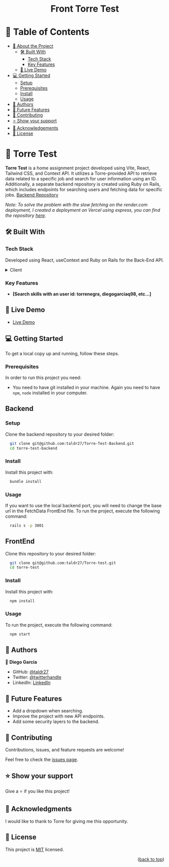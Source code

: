 <a name="readme-top"></a>

<div align="center">

  <h1>Front Torre Test</h1>

</div>


# 📗 Table of Contents

- [📖 About the Project](#about-project)
  - [🛠 Built With](#built-with)
    - [Tech Stack](#tech-stack)
    - [Key Features](#key-features)
  - [🚀 Live Demo](#live-demo)
- [💻 Getting Started](#getting-started)
  - [Setup](#setup)
  - [Prerequisites](#prerequisites)
  - [Install](#install)
  - [Usage](#usage)
- [👥 Authors](#authors)
- [🔭 Future Features](#future-features)
- [🤝 Contributing](#contributing)
- [⭐️ Show your support](#support)
- [🙏 Acknowledgements](#acknowledgements)
- [📝 License](#license)

# 📖 Torre Test <a name="about-project"></a>

**Torre Test** is a home assignment project developed using Vite, React, Tailwind CSS, and Context API. It utilizes a Torre-provided API to retrieve data related to a specific job and search for user information using an ID. Additionally, a separate backend repository is created using Ruby on Rails, which includes endpoints for searching users and fetching data for specific jobs. [Backend Repository](https://github.com/taldr27/Torre-Test-Backend)

_Note: To solve the problem with the slow fetching on the render.com deployment, I created a deployment on Vercel using express, you can find the repository [here](https://github.com/taldr27/express-deployment)._

## 🛠 Built With <a name="built-with"></a>

### Tech Stack <a name="tech-stack"></a>

Developed using React, useContext and Ruby on Rails for the Back-End API.

<details>
  <summary>Client</summary>
  <ul>
    <li><a href="https://reactjs.org/">React.js</a></li>
  </ul>
  <summary>Database</summary>
  <ul>
    <li><a href="https://www.postgresql.org/">PostgreSQL</a></li>
  </ul>
  <summary>Back-end</summary>
  <ul>
    <li><a href="https://www.rubyonrails.org/">RubyOnRails</a></li>
  </ul>
</details>

### Key Features <a name="key-features"></a>

- **[Search skills with an user id: torrenegra, diegogarciaq98, etc...]**

## 🚀 Live Demo <a name="live-demo"></a>

- [Live Demo](https://torre-test-kj2ldp0v6-taldr27.vercel.app/)

## 💻 Getting Started <a name="getting-started"></a>


To get a local copy up and running, follow these steps.

### Prerequisites

In order to run this project you need:

- You need to have git installed in your machine. Again you need to have `npm`, `node` installed in your computer.

## Backend
### Setup

Clone the backend repository to your desired folder:

```sh
  git clone git@github.com:taldr27/Torre-Test-Backend.git
  cd torre-test-backend
```
### Install

Install this project with:

```sh
  bundle install
```

### Usage

If you want to use the local backend port, you will need to change the base url in the FetchData FrontEnd file.
To run the project, execute the following command:

```sh
  rails s -p 3001
```

## FrontEnd
Clone this repository to your desired folder:

```sh
  git clone git@github.com:taldr27/Torre-test.git
  cd torre-test
```

### Install

Install this project with:

```sh
  npm install
```

### Usage

To run the project, execute the following command:

```sh
  npm start
```


## 👥 Authors <a name="authors"></a>

👤 **Diego Garcia**

- GitHub: [@taldr27](https://github.com/taldr27)
- Twitter: [@twitterhandle](https://twitter.com/twitterhandle)
- LinkedIn: [LinkedIn](https://linkedin.com/in/linkedinhandle)


## 🔭 Future Features <a name="future-features"></a>

- Add a dropdown when searching.
- Improve the project with new API endpoints.
- Add some security layers to the backend.


## 🤝 Contributing <a name="contributing"></a>

Contributions, issues, and feature requests are welcome!

Feel free to check the [issues page](../../issues/).


## ⭐️ Show your support <a name="support"></a>

Give a ⭐️ if you like this project!


## 🙏 Acknowledgments <a name="acknowledgements"></a>

I would like to thank to Torre for giving me this opportunity.

## 📝 License <a name="license"></a>

This project is [MIT](./LICENSE) licensed.

<p align="right">(<a href="#readme-top">back to top</a>)</p>
